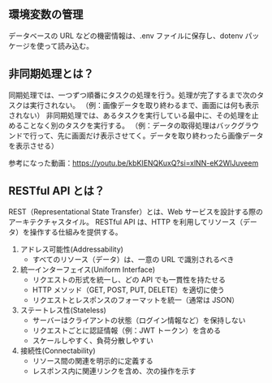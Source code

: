 ## 環境変数の管理

データベースの URL などの機密情報は、.env ファイルに保存し、dotenv パッケージを使って読み込む。

## 非同期処理とは？

同期処理では、一つずつ順番にタスクの処理を行う。処理が完了するまで次のタスクは実行されない。
（例：画像データを取り終わるまで、画面には何も表示されない）
非同期処理では、あるタスクを実行している最中に、その処理を止めることなく別のタスクを実行する。
（例：データの取得処理はバックグラウンドで行って、先に画面だけ表示させてく。データを取り終わったら画像データを表示させる）

参考になった動画：https://youtu.be/kbKIENQKuxQ?si=xlNN-eK2WlJuveem

## RESTful API とは？

REST（Representational State Transfer）とは、Web サービスを設計する際のアーキテクチャスタイル。
RESTful API は、HTTP を利用してリソース（データ）を操作する仕組みを提供する。

1. アドレス可能性(Addressability)
   - すべてのリソース（データ）は、一意の URL で識別されるべき
2. 統一インターフェイス(Uniform Interface)
   - リクエストの形式を統一し、どの API でも一貫性を持たせる
   - HTTP メソッド（GET, POST, PUT, DELETE）を適切に使う
   - リクエストとレスポンスのフォーマットを統一（通常は JSON）
3. ステートレス性(Stateless)
   - サーバーはクライアントの状態（ログイン情報など）を保持しない
   - リクエストごとに認証情報（例：JWT トークン）を含める
   - スケールしやすく、負荷分散しやすい
4. 接続性(Connectability)
   - リソース間の関連を明示的に定義する
   - レスポンス内に関連リンクを含め、次の操作を示す
